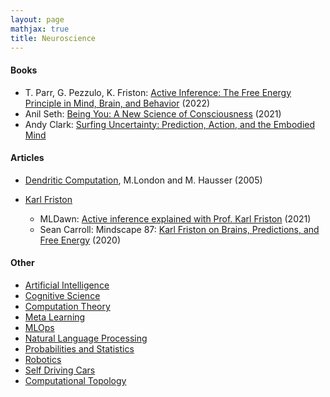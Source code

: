```yaml
---
layout: page
mathjax: true
title: Neuroscience
---
```

#### Books
* T. Parr, G. Pezzulo, K. Friston: [Active Inference: The Free Energy Principle in Mind, Brain, and Behavior](https://www.amazon.com/Active-Inference-Energy-Principle-Behavior/dp/0262045354) (2022)
* Anil Seth: [Being You: A New Science of Consciousness](https://www.amazon.com/Being-You-New-Science-Consciousness/dp/1524742872) (2021)
* Andy Clark: [Surfing Uncertainty: Prediction, Action, and the Embodied Mind](https://www.amazon.com/Surfing-Uncertainty-Prediction-Action-Embodied/dp/0190933216/ref=d_pd_sbs_sccl_4_5/146-1943148-1230166)

#### Articles
* [Dendritic Computation](https://neurophysics.ucsd.edu/courses/physics_171/annurev.neuro.28.061604.135703.pdf), M.London and M. Hausser (2005)

* [Karl Friston](https://www.fil.ion.ucl.ac.uk/~karl/)
  * MLDawn: [Active inference explained with Prof. Karl Friston](https://www.youtube.com/watch?v=XohuuIi7Jt8) (2021)
  * Sean Carroll: Mindscape 87: [Karl Friston on Brains, Predictions, and Free Energy](https://www.youtube.com/watch?v=TcFLQvz5uEg&t=1924s) (2020)

#### Other
* [Artificial Intelligence](artificial_intelligence.md)
* [Cognitive Science](cognitive_science.md)
* [Computation Theory](computation_theory.md)
* [Meta Learning](meta_learning.md)
* [MLOps](mlops.md)
* [Natural Language Processing](natural_language_processing.md)
* [Probabilities and Statistics](probabilities_and_statistics.md)
* [Robotics](robotics.md)
* [Self Driving Cars](self_driving_cars.md)
* [Computational Topology](computational_topology.md)
